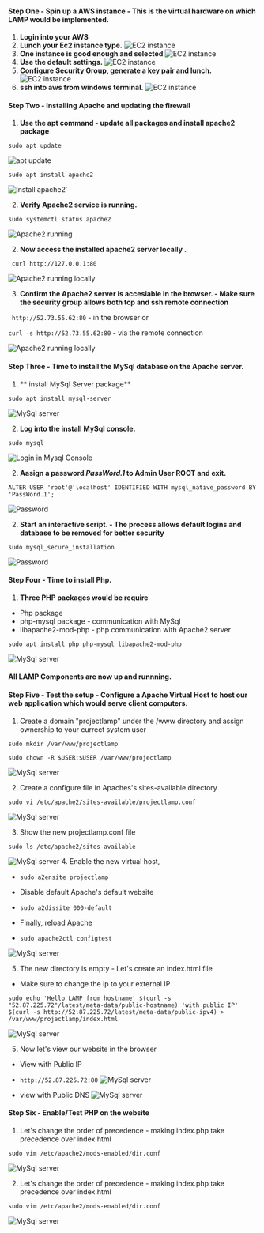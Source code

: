 ####  Step One - Spin up a AWS instance - This is the virtual hardware on which LAMP would be implemented.
1. **Login into your AWS** 
2. **Lunch your Ec2 instance type.**
![EC2 instance](./images/1.png)
3. **One instance is good enough and selected**
![EC2 instance](./images/2.png)
4. **Use the default settings.**
![EC2 instance](./images/3.png)
5. **Configure Security Group, generate a key pair and lunch.**
![EC2 instance](./images/5.png)
6. **ssh into aws from windows terminal.**
![EC2 instance](./images/6.png)

####  Step Two - Installing Apache and updating the firewall
1. **Use the apt command - update all packages and install apache2 package** 

`sudo apt update`

![apt update](./images/10.png)

`sudo apt install apache2`

![install apache2`](./images/11.png)


2. **Verify Apache2 service is running.**

`sudo systemctl status apache2`

![Apache2 running](./images/12.png)

2. **Now access the installed apache2 server locally .**

` curl http://127.0.0.1:80`

![Apache2 running locally](./images/13.png)

3. **Confirm the Apache2 server is accesiable in the browser. - Make sure the security group allows both tcp and ssh remote connection**

` http://52.73.55.62:80` - in the browser or 

`curl -s http://52.73.55.62:80` - via the remote connection

![Apache2 running locally](./images/14.png)


####  Step Three - Time to install the MySql database  on the Apache server.
1. ** install MySql Server package** 

`sudo apt install mysql-server`

![MySql server](./images/15.png)

2. **Log into the install MySql console.**

`sudo mysql`

![Login in Mysql Console](./images/16.png)

2. **Aasign a password *PassWord.1* to Admin User ROOT and exit.**

`ALTER USER 'root'@'localhost' IDENTIFIED WITH mysql_native_password BY 'PassWord.1';`

![Password](./images/17.png) 

2. **Start an interactive script. - The process allows default logins and database to be removed for better security**

`sudo mysql_secure_installation`

![Password](./images/18.png) 

####  Step Four - Time to install Php.
1. **Three PHP packages would be require** 
- Php package
- php-mysql package - communication with MySql
- libapache2-mod-php - php communication with Apache2 server

`sudo apt install php php-mysql libapache2-mod-php`

![MySql server](./images/20.png)

####  All LAMP Components are now up and runnning.

 #### **Step Five -** Test the setup - Configure a Apache Virtual Host to host our web application which would serve client computers.

 1. Create a domain "projectlamp" under the /www directory and assign ownership to your currect system user

`sudo mkdir /var/www/projectlamp`

`sudo chown -R $USER:$USER /var/www/projectlamp`

 ![MySql server](./images/01.png)

  2. Create a configure file in Apaches's sites-available directory

`sudo vi /etc/apache2/sites-available/projectlamp.conf`


 ![MySql server](./images/02.png)

 3. Show the new projectlamp.conf file

`sudo ls /etc/apache2/sites-available`


 ![MySql server](./images/03.png)
 4. Enable the new virtual host, 

- `sudo a2ensite projectlamp`
- Disable default Apache's default website

- `sudo a2dissite 000-default`

- Finally, reload Apache

- `sudo apache2ctl configtest`

 ![MySql server](./images/04.png)

5. The new directory is empty - Let's create an index.html file
- Make sure to change the ip to your external IP

`sudo echo 'Hello LAMP from hostname' $(curl -s "52.87.225.72"/latest/meta-data/public-hostname) 'with public IP' $(curl -s http://52.87.225.72/latest/meta-data/public-ipv4) > /var/www/projectlamp/index.html`

![MySql server](./images/05.png)

5. Now let's view our website in the browser
- View with Public IP
- `http://52.87.225.72:80`
![MySql server](./images/06.png)

- view with Public DNS
![MySql server](./images/07.png)

 #### **Step Six -** Enable/Test PHP on the website

 1. Let's change the order of precedence - making index.php take precedence over index.html

`sudo vim /etc/apache2/mods-enabled/dir.conf`

 ![MySql server](./images/08.png)

2. Let's change the order of precedence - making index.php take precedence over index.html

`sudo vim /etc/apache2/mods-enabled/dir.conf`

 ![MySql server](./images/08.png)